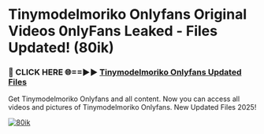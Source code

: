 # Tinymodelmoriko Onlyfans Original Videos 0nlyFans Leaked - Files Updated! (80ik)

<h3>🔴 CLICK HERE 🌐==►► <a href="https://tinyurl.com/ehrbuxhb" rel="nofollow">Tinymodelmoriko Onlyfans Updated Files</a></h3>

Get Tinymodelmoriko Onlyfans and all content. Now you can access all videos and pictures of Tinymodelmoriko Onlyfans. New Updated Files 2025!

[![80ik](https://i.imgur.com/lVYEuWS.gif)](https://tinyurl.com/ehrbuxhb)
